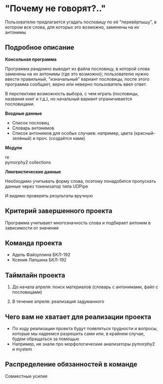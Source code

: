 # "Почему не говорят?.."

Пользователю предлагается угадать пословицу по её "перевёртышу", в котором все слова, для которых это возможно, заменены на их антонимы

## Подробное описание

**Консольная программа**

Программа рандомно выводит из файла пословицу, в которой слова заменены на их антонимы (где это возможно); пользователю нужно ввести правильный, "изначальный" вариант пословицы, после этого программа сообщает, верно или неверно пользователь ввел ответ. 

В перспективе возможность выбора, с чем играть (пословицы, названия книг и т.д.), но начальный вариант ограничивается пословицами.

**Входные данные**

- Список пословиц
- Словарь антонимов
- Список антонимов для особых случаев: например, цвета (красный-зелёный) и проч. (создаётся нами)

**Модули**

re  
pymorphy2
collections

**Лингвистические данные**

Необходимо учитывать форму слова, поэтому понадобится пропускать данные через токенизатор типа UDPipe

И видимо проверять результаты вручную

## Критерий завершенного проекта

Программа учитывает многозначность слова и подбирает антоним в зависимости от значения

## Команда проекта

- Адель Файзуллина БКЛ-192
- Ксения Лапшина БКЛ-192

## Таймлайн проекта

1) До начала апреля: поиск материалов (словарь с антонимами, файл с пословицами)

2) В течение апреля: реализация задуманного

## Чего вам не хватает для реализации проекта

- По ходу реализации проекта будут появляться трудности и вопросы, которые мы надеемся разрешить сами или, в крайнем случае, будем обращаться за помощью
- Например, не знали про морфологические анализаторы pymorphy2 и mystem 

## Распределение обязанностей в команде

Совместные усилия

